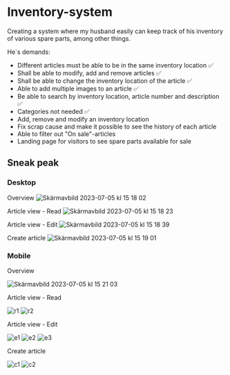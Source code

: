 # Inventory-system

Creating a system where my husband easily can keep track of his inventory of various spare parts, among other things. 

He´s demands: 

* Different articles must be able to be in the same inventory location ✅
* Shall be able to modify, add and remove articles ✅
* Shall be able to change the inventory location of the article ✅ 
* Able to add multiple images to an article ✅
* Be able to search by inventory location, article number and description ✅
* Categories not needed ✅
* Add, remove and modify an inventory location
* Fix scrap cause and make it possible to see the history of each article
* Able to filter out "On sale"-articles
* Landing page for visitors to see spare parts available for sale


## Sneak peak


### Desktop

Overview
![Skärmavbild 2023-07-05 kl  15 18 02](https://github.com/totaldekadens/Inventory-system/assets/90898648/0e275af9-9282-492f-baf5-404ca54dafe6)

Article view - Read
![Skärmavbild 2023-07-05 kl  15 18 23](https://github.com/totaldekadens/Inventory-system/assets/90898648/dc8e0646-1789-4433-91f4-e9a293c47d42)

Article view - Edit
![Skärmavbild 2023-07-05 kl  15 18 39](https://github.com/totaldekadens/Inventory-system/assets/90898648/bede4d02-ab7e-4afd-988c-65c2a799964d)

Create article
![Skärmavbild 2023-07-05 kl  15 19 01](https://github.com/totaldekadens/Inventory-system/assets/90898648/e03a755c-7bd4-47e5-b006-8e457ab47506)


### Mobile

Overview

![Skärmavbild 2023-07-05 kl  15 21 03](https://github.com/totaldekadens/Inventory-system/assets/90898648/1b12e310-c113-4a52-a6a2-31f381401486)

Article view - Read

![r1](https://github.com/totaldekadens/Inventory-system/assets/90898648/bb03ceee-550e-43e8-b1c2-733263673834)
![r2](https://github.com/totaldekadens/Inventory-system/assets/90898648/f584bf3e-c299-496b-9e2f-028174037b5f)



Article view - Edit

![e1](https://github.com/totaldekadens/Inventory-system/assets/90898648/99e22380-931b-4bcd-b7b0-e8f5d29be885)
![e2](https://github.com/totaldekadens/Inventory-system/assets/90898648/bfde10b5-8d3a-452e-9d7f-a6ac0f516f35)
![e3](https://github.com/totaldekadens/Inventory-system/assets/90898648/3b8e4ff1-cc28-47a1-94a5-162bc3124502)



Create article

![c1](https://github.com/totaldekadens/Inventory-system/assets/90898648/cc413665-8246-47fa-a8b9-9fde4ca2c6df)
![c2](https://github.com/totaldekadens/Inventory-system/assets/90898648/913fd8e8-b37c-4d2d-b9d6-287d2241c7db)


